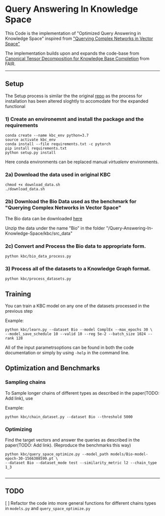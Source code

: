 # Query Answering In Knowledge Space

This Code is the implementation of "Optimized Query Answering in Knowledge Space" inspired from ["Querying Complex Networks in Vector Space"](https://github.com/williamleif/graphqembed)

The implementation builds upon and expands the code-base from [Canonical Tensor Decomposition for Knowledge Base Completion](https://arxiv.org/abs/1806.07297) from  FAIR.

____

## Setup

The Setup process is similar the the original [repo](https://github.com/facebookresearch/kbc) as the process for installation has been altered sloghtly to accomodate fror the expanded functional

### 1) Create an environemnt and install the package and the requirements

```
conda create --name kbc_env python=3.7
source activate kbc_env
conda install --file requirements.txt -c pytorch
pip install requirements.txt
python setup.py install
```

Here conda environments can be replaced manual <i>virtualenv</i> environments.

### 2a) Download the data used in original KBC

```
chmod +x download_data.sh
./download_data.sh
```

### 2b) Download the Bio Data used as the benchmark for "Querying Complex Networks in Vector Space"

The Bio data can be downloaded [here](https://snap.stanford.edu/nqe/bio_data.zip)

Unzip the data under the name "Bio" in the folder "/Query-Answering-In-Knowledge-Space/kbc/src_data"

### 2c) Convert and Process the Bio data to appropriate form.

```
python kbc/bio_data_process.py
```

### 3) Process all of the datasets to a Knowledge Graph format.

```
python kbc/process_datasets.py
```

## Training

You can train a KBC model on any one of the datasets processed in the previous step

Example:
```
python kbc/learn.py --dataset Bio --model ComplEx --max_epochs 30 \
--model_save_schedule 10 --valid 10 --reg 5e-2 --batch_size 1024 --rank 128

```

All of the input parametrsoptions can be found in both the code documentation or simply by using `-help` in the command line.

## Optimization and Benchmarks

### Sampling chains

To Sample longer chains of different types as described in the paper(TODO: Add link), use

Example:
```
python kbc/chain_dataset.py --dataset Bio --threshold 5000
```

### Optimizing

Find the target vectors and answer the queries as described in the paper(TODO: Add link). (Reproduce the benchmarks this way)

```
python kbc/query_space_optimize.py --model_path models/Bio-model-epoch-30-1566308599.pt \
--dataset Bio --dataset_mode test --similarity_metric l2 --chain_type 1_3


```

___

## TODO

[ ] Refactor the code into more general functions for different chains types in ```models.py``` and ```query_space_optimize.py```
